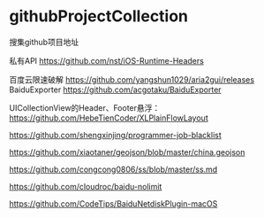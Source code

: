 # githubProjectCollection
搜集github项目地址

私有API https://github.com/nst/iOS-Runtime-Headers

百度云限速破解 https://github.com/yangshun1029/aria2gui/releases
BaiduExporter https://github.com/acgotaku/BaiduExporter

UICollectionView的Header、Footer悬浮：https://github.com/HebeTienCoder/XLPlainFlowLayout

https://github.com/shengxinjing/programmer-job-blacklist

https://github.com/xiaotaner/geojson/blob/master/china.geojson

https://github.com/congcong0806/ss/blob/master/ss.md

https://github.com/cloudroc/baidu-nolimit

https://github.com/CodeTips/BaiduNetdiskPlugin-macOS
